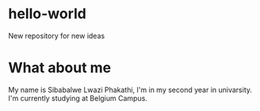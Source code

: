 # hello-world
New repository for new ideas
<H1>What about me</H1>
<p>
  My name is Sibabalwe Lwazi Phakathi, I'm in my second year in univarsity.<br>
  I'm currently studying at Belgium Campus. 
</p>
